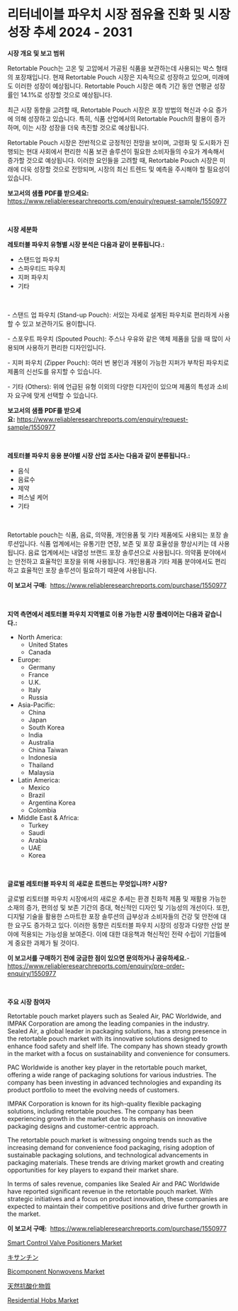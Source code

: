<p><h1>리터네이블 파우치 시장 점유율 진화 및 시장 성장 추세 2024 - 2031</h1></p><p><strong>시장 개요 및 보고 범위</strong></p>
<p><p>Retortable Pouch는 고온 및 고압에서 가공된 식품을 보관하는데 사용되는 박스 형태의 포장재입니다. 현재 Retortable Pouch 시장은 지속적으로 성장하고 있으며, 미래에도 이러한 성장이 예상됩니다. Retortable Pouch 시장은 예측 기간 동안 연평균 성장률인 14.1%로 성장할 것으로 예상됩니다.</p><p>최근 시장 동향을 고려할 때, Retortable Pouch 시장은 포장 방법의 혁신과 수요 증가에 의해 성장하고 있습니다. 특히, 식품 산업에서의 Retortable Pouch의 활용이 증가하며, 이는 시장 성장을 더욱 촉진할 것으로 예상됩니다.</p><p>Retortable Pouch 시장은 전반적으로 긍정적인 전망을 보이며, 고령화 및 도시화가 진행되는 현대 사회에서 편리한 식품 보관 솔루션이 필요한 소비자들의 수요가 계속해서 증가할 것으로 예상됩니다. 이러한 요인들을 고려할 때, Retortable Pouch 시장은 미래에 더욱 성장할 것으로 전망되며, 시장의 최신 트렌드 및 예측을 주시해야 할 필요성이 있습니다.</p></p>
<p><strong>보고서의 샘플 PDF를 받으세요:</strong> <a href="https://www.reliableresearchreports.com/enquiry/request-sample/1550977">https://www.reliableresearchreports.com/enquiry/request-sample/1550977</a></p>
<p>&nbsp;</p>
<p><strong>시장 세분화</strong></p>
<p><strong>레토터블 파우치 유형별 시장 분석은 다음과 같이 분류됩니다.:</strong></p>
<p><ul><li>스탠드업 파우치</li><li>스파우티드 파우치</li><li>지퍼 파우치</li><li>기타</li></ul></p>
<p>&nbsp;</p>
<p><p>- 스탠드 업 파우치 (Stand-up Pouch): 서있는 자세로 설계된 파우치로 편리하게 사용할 수 있고 보관하기도 용이합니다.</p><p>- 스포우트 파우치 (Spouted Pouch): 주스나 우유와 같은 액체 제품을 담을 때 많이 사용되며 사용하기 편리한 디자인입니다.</p><p>- 지퍼 파우치 (Zipper Pouch): 여러 번 봉인과 개봉이 가능한 지퍼가 부착된 파우치로 제품의 신선도를 유지할 수 있습니다.</p><p>- 기타 (Others): 위에 언급된 유형 이외의 다양한 디자인이 있으며 제품의 특성과 소비자 요구에 맞게 선택할 수 있습니다.</p></p>
<p><strong>보고서의 샘플 PDF를 받으세요:</strong>&nbsp;<a href="https://www.reliableresearchreports.com/enquiry/request-sample/1550977">https://www.reliableresearchreports.com/enquiry/request-sample/1550977</a></p>
<p>&nbsp;</p>
<p><strong> 레토터블 파우치 응용 분야별 시장 산업 조사는 다음과 같이 분류됩니다.:</strong></p>
<p><ul><li>음식</li><li>음료수</li><li>제약</li><li>퍼스널 케어</li><li>기타</li></ul></p>
<p>&nbsp;</p>
<p><p>Retortable pouch는 식품, 음료, 의약품, 개인용품 및 기타 제품에도 사용되는 포장 솔루션입니다. 식품 업계에서는 유통기한 연장, 보존 및 포장 효율성을 향상시키는 데 사용됩니다. 음료 업계에서는 내열성 브랜드 포장 솔루션으로 사용됩니다. 의약품 분야에서는 안전하고 효율적인 포장을 위해 사용됩니다. 개인용품과 기타 제품 분야에서도 편리하고 효율적인 포장 솔루션이 필요하기 때문에 사용됩니다.</p></p>
<p><strong>이 보고서 구매:</strong>&nbsp; <a href="https://www.reliableresearchreports.com/purchase/1550977">https://www.reliableresearchreports.com/purchase/1550977</a></p>
<p>&nbsp;</p>
<p><strong>지역 측면에서 레토터블 파우치 지역별로 이용 가능한 시장 플레이어는 다음과 같습니다.:</strong></p>
<p><ul>
    <li>
        North America:
        <ul>
            <li>United States</li>
            <li>Canada</li>
        </ul>
    </li>
    <li>
        Europe:
        <ul>
            <li>Germany</li>
            <li>France</li>
            <li>U.K.</li>
            <li>Italy</li>
            <li>Russia</li>
        </ul>
    </li>
    <li>
        Asia-Pacific:
        <ul>
            <li>China</li>
            <li>Japan</li>
            <li>South Korea</li>
            <li>India</li>
            <li>Australia</li>
            <li>China Taiwan</li>
            <li>Indonesia</li>
            <li>Thailand</li>
            <li>Malaysia</li>
        </ul>
    </li>
    <li>
        Latin America:
        <ul>
            <li>Mexico</li>
            <li>Brazil</li>
            <li>Argentina Korea</li>
            <li>Colombia</li>
        </ul>
    </li>
    <li>
        Middle East & Africa:
        <ul>
            <li>Turkey</li>
            <li>Saudi</li>
            <li>Arabia</li>
            <li>UAE</li>
            <li>Korea</li>
        </ul>
    </li>
    </ul></p>
<p>&nbsp;</p>
<p><strong>글로벌 레토터블 파우치 의 새로운 트렌드는 무엇입니까? 시장?</strong></p>
<p><p>글로벌 리토터블 파우치 시장에서의 새로운 추세는 환경 친화적 제품 및 재활용 가능한 소재의 증가, 편의성 및 보존 기간의 증대, 혁신적인 디자인 및 기능성의 개선이다. 또한, 디지털 기술을 활용한 스마트한 포장 솔루션의 급부상과 소비자들의 건강 및 안전에 대한 요구도 증가하고 있다. 이러한 동향은 리토터블 파우치 시장의 성장과 다양한 산업 분야에 적용되는 가능성을 보여준다. 이에 대한 대응책과 혁신적인 전략 수립이 기업들에게 중요한 과제가 될 것이다.</p></p>
<p><strong>이 보고서를 구매하기 전에 궁금한 점이 있으면 문의하거나 공유하세요.</strong>- <a href="https://www.reliableresearchreports.com/enquiry/pre-order-enquiry/1550977">https://www.reliableresearchreports.com/enquiry/pre-order-enquiry/1550977</a></p>
<p>&nbsp;</p>
<p><strong>주요 시장 참여자</strong></p>
<p><p>Retortable pouch market players such as Sealed Air, PAC Worldwide, and IMPAK Corporation are among the leading companies in the industry. Sealed Air, a global leader in packaging solutions, has a strong presence in the retortable pouch market with its innovative solutions designed to enhance food safety and shelf life. The company has shown steady growth in the market with a focus on sustainability and convenience for consumers.</p><p>PAC Worldwide is another key player in the retortable pouch market, offering a wide range of packaging solutions for various industries. The company has been investing in advanced technologies and expanding its product portfolio to meet the evolving needs of customers.</p><p>IMPAK Corporation is known for its high-quality flexible packaging solutions, including retortable pouches. The company has been experiencing growth in the market due to its emphasis on innovative packaging designs and customer-centric approach.</p><p>The retortable pouch market is witnessing ongoing trends such as the increasing demand for convenience food packaging, rising adoption of sustainable packaging solutions, and technological advancements in packaging materials. These trends are driving market growth and creating opportunities for key players to expand their market share.</p><p>In terms of sales revenue, companies like Sealed Air and PAC Worldwide have reported significant revenue in the retortable pouch market. With strategic initiatives and a focus on product innovation, these companies are expected to maintain their competitive positions and drive further growth in the market.</p></p>
<p><strong>이 보고서 구매:</strong>&nbsp;&nbsp;<a href="https://www.reliableresearchreports.com/purchase/1550977">https://www.reliableresearchreports.com/purchase/1550977</a></p>
<p><p><a href="https://issuu.com/reportprime-2/docs/smart-control-valve-positioners-market-size-2030.p">Smart Control Valve Positioners Market</a></p><p><a href="https://github.com/EthanMorar2011/Market-Research-Report-List-1/blob/main/64937037465.md">キサンチン</a></p><p><a href="https://issuu.com/reportprime-2/docs/bicomponent-nonwovens-market-size-2030.pptx">Bicomponent Nonwovens Market</a></p><p><a href="https://medium.com/@jamiebertrgnaum3545/%E5%A4%A9%E7%84%B6%E6%8A%97%E9%85%B8%E5%8C%96%E5%89%A4%E3%81%AE%E5%B8%82%E5%A0%B4-%E7%AB%B6%E4%BA%89%E5%88%86%E6%9E%90-%E5%B8%82%E5%A0%B4%E5%8B%95%E5%90%91-2031%E5%B9%B4%E3%81%BE%E3%81%A7%E3%81%AE%E4%BA%88%E6%B8%AC-67709a9d0cb7">天然抗酸化物質</a></p><p><a href="https://github.com/jj19131/Market-Research-Report-List-2/blob/main/residential-hobs-market.md">Residential Hobs Market</a></p></p>
